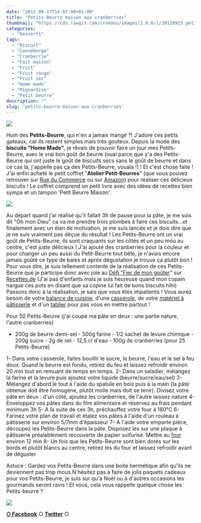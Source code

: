```yaml
---
date: "2012-09-17T14:07:00+02:00"
title: "Petits-Beurre maison aux cranberries"
thumbnail: "https://cdn.rawgit.com/crokmou/images/1.0.6/i/20120915_petits_beurre_cranberries_crokmou_0013_BD-e1426253919597.jpg"
categories:
  - "Desserts"
tags:
  - "Biscuit"
  - "Canneberge"
  - "Cranberrie"
  - "Fait maison"
  - "Fruit"
  - "Fruit rouge"
  - "Fruit sec"
  - "Home made"
  - "Mignardise"
  - "Petit beurre"
description: ""
slug: "petits-beurre-maison-aux-cranberries"
---
```


[![](http://1.bp.blogspot.com/-B6qHnPRqBiE/UFcT3GdSzzI/AAAAAAAAETg/YYdms20ANLo/s320/20120915_petits_beurre_cranberries_crokmou_0013_bann.jpg)](http://1.bp.blogspot.com/-B6qHnPRqBiE/UFcT3GdSzzI/AAAAAAAAETg/YYdms20ANLo/s1600/20120915_petits_beurre_cranberries_crokmou_0013_bann.jpg)

Hum des **Petits-Beurre**, qui n'en a jamais mangé ?! J'adore ces petits gateaux, car ils restent simples mais très gouteux. Depuis la mode des **biscuits "Home Made"**, je rêvais de pouvoir faire un jour mes Petits-Beurre, avec le vrai bon goût de beurre (ouai parce que y'a des Petits-Beurre qui ont juste le goût de biscuits secs sans le goût de beurre et dans ce cas là, j'appelle pas ça des Petits-Beurre, vouala !) ! Et c'est chose faite ! J'ai enfin acheté le petit coffret "**Atelier Petit-Beurres**" (que vous pouvez retrouver sur [Rue du Commerce](http://www.rueducommerce.fr/m/ps/mpid:MP-0BF97M6139203#moid:MO-0BF97M9543323) ou sur [Amazon](http://www.amazon.fr/Atelier-Petits-beurre-B%C3%A9rang%C3%A8re-Abraham/dp/2035855608/ref=sr_1_1?ie=UTF8&qid=1347884244&sr=8-1)) pour réaliser ces délicieux biscuits ! Le coffret comprend un petit livre avec des idées de recettes bien sympa et un tampon 'Petit Beurre Maison'.

[![](http://ecx.images-amazon.com/images/I/41veeSoqYIL._SS500_.jpg)](http://ecx.images-amazon.com/images/I/41veeSoqYIL._SS500_.jpg)

Au départ quand j'ai réalisé qu'il fallait 3h de pause pour la pâte, je me suis dit "Oh mon Dieu" ca va me prendre trois plombes à faire ces biscuits...et finalement avec un élan de motivation, je me suis lancée et je dois dire que je ne suis vraiment pas déçue du résultat ! Les Petits-Beurre ont un vrai goût de Petits-Beurre, ils sont craquants sur les côtés et un peu mou au centre, c'est juste délicieux ! J'ai ajouté des cranberries pour la couleur et pour changer un peu aussi du Petit-Beurre tout bête, je n'avais encore jamais goûté ce type de baies et après dégustation je trouve ça plutôt bon ! Pour vous dire, je suis tellement contente de la réalisation de ces Petits-Beurre que je participe donc avec joie au [Défi "Fier de mon goûter](http://recettes.de/defi-fier-de-mon-gouter)" sur [Recettes.de](http://recettes.de/) (J'ai pas d'enfants mais je suis heureuse quand mon copain nargue ces pots en disant que sa copine lui fait de bons biscuits hihi) Passons donc à la réalisation, je sais que vous êtes impatients ! Vous aurez besoin de votre [balance de cuisine](http://www.rueducommerce.fr/m/pl/malid:9633601), d'une [casserole](http://www.rueducommerce.fr/m/pl/malid:115), de votre [matériel à pâtisserie](http://www.rueducommerce.fr/m/pl/malid:12468605) et d'un [tablier](http://www.rueducommerce.fr/m/pl/malid:261) pour pas vous en mettre partout !

Pour 50 Petits-Beurre (j'ai coupé ma pâte en deux : une partie nature, l'autre cranberries)

- 200g de beurre demi-sel - 500g farine - 1/2 sachet de levure chimique - 200g sucre - 2g de sel - 12,5 cl d'eau - 100g de cranberries (pour 25 Petits-Beurre)

1- Dans votre casserole, faites bouillir le sucre, le beurre, l'eau et le sel à feu doux. Quand le beurre est fondu, retirez du feu et laissez refroidir environ 20 min tout en remuant de temps en temps. 2- Dans un saladier, mélangez la farine et la levure puis ajoutez votre liquide (beurre/sucre/eau/sel) 3- Mélangez d'abord le tout à l'aide du spatule en bois puis à la main (la pâte obtenue doit être homogène, plutôt molle mais doit se tenir). Divisez votre pâte en deux : d'un côté, ajoutez les cranberries, de l'autre laissez nature 4- Enveloppez vos pâtes dans du film alimentaire et réservez au frais pendant minimum 3h 5- A la suite de ces 3h, préchauffez votre four à 180°C 6- Farinez votre plan de travail et étalez vos pâtes à l'aide d'un rouleau à pâtisserie sur environ 5/7mm d'épaisseur 7- A l'aide votre emporte pièce, découpez les Petits-Beurre dans la pâte. Disposez les sur une plaque à pâtisserie préalablement recouverte de papier sulfurisé. Mettre au [four](http://www.rueducommerce.fr/m/pl/malid:9404136) environ 12 min 8- Un fois que les Petits-Beurre sont bien dorés sur les bords et plutôt blancs au centre, retirez les du four et laissez refroidir avant de déguster

Astuce : Gardez vos Petits-Beurre dans une boite hermétique afin qu'ils ne deviennent pas trop mous.N'hésitez pas à faire de jolis paquets cadeaux pour vos Petits-Beurre, je suis sur qu'a Noël ou à d'autres occasions les gourmands seront ravis ! Et vous, cela vous rappelle quelque chose les Petits-beurre ?

[![](http://freecutemsn.com/wp-content/uploads/2009/02/milky-boy-say-good-bye-emoticons.gif)](http://freecutemsn.com/wp-content/uploads/2009/02/milky-boy-say-good-bye-emoticons.gif)

[**○<span style="font-size: xx-small; margin: 0px; outline: 0px; padding: 0px;"><span style="font-family: Arial, Helvetica, sans-serif; margin: 0px; outline: 0px; padding: 0px;"> </span></span>Facebook**](https://www.facebook.com/pages/CroKMou/148093255259077) ○ [**Twitter**](https://twitter.com/Crokmou) ○